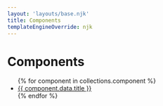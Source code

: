```yaml
---
layout: 'layouts/base.njk'
title: Components
templateEngineOverride: njk
---
```


<h1 class="text-xl mb-3">
	Components
</h1>

<ul>
{% for component in collections.component %}
	<li>
		<a href="{{ component.url }}" class="text-blue-50 underline">
			{{ component.data.title }}
		</a>
	</li>
{% endfor %}
</ul>